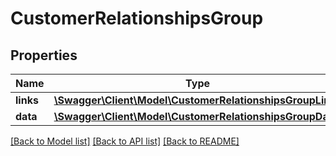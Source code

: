 # CustomerRelationshipsGroup

## Properties
Name | Type | Description | Notes
------------ | ------------- | ------------- | -------------
**links** | [**\Swagger\Client\Model\CustomerRelationshipsGroupLinks**](CustomerRelationshipsGroupLinks.md) |  | [optional] 
**data** | [**\Swagger\Client\Model\CustomerRelationshipsGroupData**](CustomerRelationshipsGroupData.md) |  | [optional] 

[[Back to Model list]](../../README.md#documentation-for-models) [[Back to API list]](../../README.md#documentation-for-api-endpoints) [[Back to README]](../../README.md)


